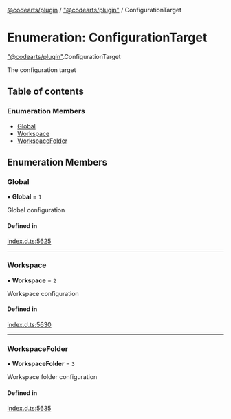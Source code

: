 [@codearts/plugin](../README.md) / ["@codearts/plugin"](../modules/_codearts_plugin_.md) / ConfigurationTarget

# Enumeration: ConfigurationTarget

["@codearts/plugin"](../modules/_codearts_plugin_.md).ConfigurationTarget

The configuration target

## Table of contents

### Enumeration Members

- [Global](codearts_plugin_.ConfigurationTarget.md#global)
- [Workspace](codearts_plugin_.ConfigurationTarget.md#workspace)
- [WorkspaceFolder](codearts_plugin_.ConfigurationTarget.md#workspacefolder)

## Enumeration Members

### Global

• **Global** = ``1``

Global configuration

#### Defined in

[index.d.ts:5625](https://github.com/huaweicloud/cloudide-plugin-api/blob/03b481c/index.d.ts#L5625)

___

### Workspace

• **Workspace** = ``2``

Workspace configuration

#### Defined in

[index.d.ts:5630](https://github.com/huaweicloud/cloudide-plugin-api/blob/03b481c/index.d.ts#L5630)

___

### WorkspaceFolder

• **WorkspaceFolder** = ``3``

Workspace folder configuration

#### Defined in

[index.d.ts:5635](https://github.com/huaweicloud/cloudide-plugin-api/blob/03b481c/index.d.ts#L5635)
